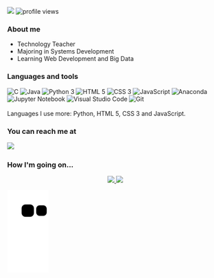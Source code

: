<img src="https://github.com/TheDudeThatCode/TheDudeThatCode/blob/master/Assets/Developer.gif" width="50px"> ![profile views](https://komarev.com/ghpvc/?username=udanielnogueira&color=006bed)

<!--
<div align="center">
  <img src="https://raw.githubusercontent.com/udanielnogueira/udanielnogueira/main/coding.gif"/>
</div>

<br>
-->

### About me

- Technology Teacher
- Majoring in Systems Development
- Learning Web Development and Big Data

### Languages and tools

<div>

  <img src="https://cdn.jsdelivr.net/gh/devicons/devicon/icons/c/c-original.svg" width="40" title="C"/>
  <img src="https://cdn.jsdelivr.net/gh/devicons/devicon/icons/java/java-original.svg" width="40" title="Java"/>
  <img src="https://cdn.jsdelivr.net/gh/devicons/devicon/icons/python/python-original.svg" width="40" title="Python 3"/>
  <img src="https://cdn.jsdelivr.net/gh/devicons/devicon/icons/html5/html5-original.svg" width="40" title="HTML 5"/>
  <img src="https://cdn.jsdelivr.net/gh/devicons/devicon/icons/css3/css3-original.svg" width="40" title="CSS 3"/>
  <img src="https://cdn.jsdelivr.net/gh/devicons/devicon/icons/javascript/javascript-original.svg" width="40" title="JavaScript"/>
  <img src="https://cdn.jsdelivr.net/gh/devicons/devicon/icons/anaconda/anaconda-original.svg" width="40" title="Anaconda"/>
  <img src="https://cdn.jsdelivr.net/gh/devicons/devicon/icons/jupyter/jupyter-original-wordmark.svg" width="40" title="Jupyter Notebook"/>
  <img src="https://cdn.jsdelivr.net/gh/devicons/devicon/icons/visualstudio/visualstudio-plain.svg" width="40" title="Visual Studio Code"/>
  <img src="https://cdn.jsdelivr.net/gh/devicons/devicon/icons/git/git-original.svg" width="40" title="Git"/> 
</div>

<br>
Languages I use more: Python, HTML 5, CSS 3 and JavaScript.

<!--
![python 3](https://img.shields.io/badge/-Python-000000?style=plastic&logo=python&logoColor=ffffff)
![html 5](https://img.shields.io/badge/-HTML%205-000000?style=plastic&logo=html5&logoColor=ffffff)
![css 3](https://img.shields.io/badge/-CSS%203-000000?style=plastic&logo=css3&logoColor=ffffff)
![javascript](https://img.shields.io/badge/-JavaScript-000000?style=plastic&logo=javascript&logoColor=ffffff)
![visual studio code](https://img.shields.io/badge/-Visual%20Studio%20Code-000000?style=plastic&logo=visualstudiocode&logoColor=ffffff)
![jupyter notebook](https://img.shields.io/badge/-Jupyter%20Notebook-000000?style=plastic&logo=jupyter&logoColor=ffffff)
![github](https://img.shields.io/badge/-GitHub-000000?style=plastic&logo=github&logoColor=ffffff)
![git](https://img.shields.io/badge/-Git-000000?style=plastic&logo=git&logoColor=ffffff)
-->

### You can reach me at

<a href="https://www.linkedin.com/in/udanielnogueira" target="_blank" alt="Linkedin" >
  <img src="https://img.shields.io/badge/-Linkedin-0e76a8?style=flat-square&logo=Linkedin&logoColor=white&link=linkedin.com/in/udanielnogueira" />
</a>

### How I'm going on...

<div align="center">
  <a href="https://github.com/udanielnogueira">
  <img height="170em" src="https://github-readme-stats.vercel.app/api?username=udanielnogueira&show_icons=true&theme=dark&include_all_commits=false&count_private=true"/>
  <img height="170em" src="https://github-readme-stats.vercel.app/api/top-langs/?username=udanielnogueira&layout=compact&langs_count=8&theme=dark"/>
</div>

![Snake animation](https://github.com/udanielnogueira/udanielnogueira/blob/output/github-contribution-grid-snake.svg)

<!--
**udanielnogueira/udanielnogueira** is a ✨ _special_ ✨ repository because its `README.md` (this file) appears on your GitHub profile.

Here are some ideas to get you started:

- 🔭 I’m currently working on Education
- 🌱 I’m currently learning Web Development
- 
- 👯 I’m looking to collaborate on ...
- 🤔 I’m looking for help with ...
- 💬 Ask me about ...
- 📫 How to reach me: ...
- 😄 Pronouns: ...
- ⚡ Fun fact: ...
-->
